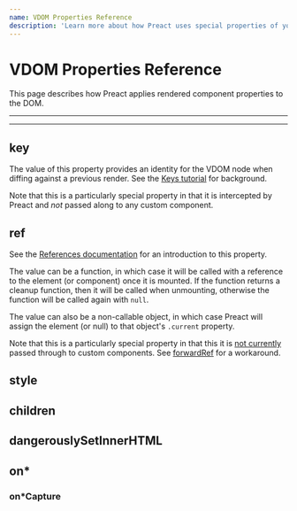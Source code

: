 ```yaml
---
name: VDOM Properties Reference
description: 'Learn more about how Preact uses special properties of your VDOM components'
---
```


# VDOM Properties Reference

This page describes how Preact applies rendered component properties to the DOM.

---

<div><toc></toc></div>

---

## key

The value of this property provides an identity for the VDOM node when diffing against a previous render.
See the [Keys tutorial](/tutorial/08-keys/) for background.

Note that this is a particularly special property in that it is intercepted by Preact and *not* passed along to any custom component.


## ref

See the [References documentation](/guide/v10/refs#createref) for an introduction to this property.

The value can be a function, in which case it will be called with a reference to the element (or component) once it is mounted. If the function returns a cleanup function, then it will be called when unmounting, otherwise the function will be called again with `null`.

The value can also be a non-callable object, in which case Preact will assign the element (or null) to that object's `.current` property.

Note that this is a particularly special property in that this it is [not currently](https://github.com/preactjs/preact/pull/4658) passed through to custom components. See [forwardRef](/guide/v10/switching-to-preact#forwardref) for a workaround.

## style


## children

## dangerouslySetInnerHTML

## on*

### on*Capture

